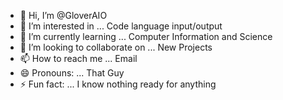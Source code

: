 - 👋 Hi, I’m @GloverAIO
- 👀 I’m interested in ... Code language input/output
- 🌱 I’m currently learning ... Computer Information and Science
- 💞️ I’m looking to collaborate on ... New Projects
- 📫 How to reach me ... Email
- 😄 Pronouns: ... That Guy
- ⚡ Fun fact: ... I know nothing ready for anything

<!---
GloverAIO/GloverAIO is a ✨ special ✨ repository because its `README.md` (this file) appears on your GitHub profile.
You can click the Preview link to take a look at your changes.
--->

